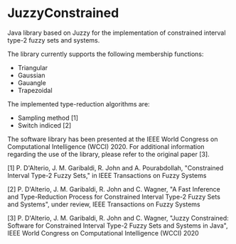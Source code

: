 # JuzzyConstrained
Java library based on Juzzy for the implementation of constrained interval type-2 fuzzy sets and systems.

The library currently supports the following membership functions:
* Triangular
* Gaussian
* Gauangle
* Trapezoidal

The implemented type-reduction algorithms are:
* Sampling method [1]
* Switch indiced [2]

The software library has been presented at the IEEE World Congress on Computational Intelligence (WCCI) 2020. For additional information regarding the use of the library, please refer to the original paper [3].

[1] P. D'Alterio, J. M. Garibaldi, R. John and A. Pourabdollah, "Constrained Interval Type-2 Fuzzy Sets," in IEEE Transactions on Fuzzy Systems

[2] P. D'Alterio, J. M. Garibaldi, R. John and C. Wagner, "A Fast Inference and Type-Reduction Process for Constrained Interval Type-2 Fuzzy Sets and 
Systems", under review, IEEE Transactions on Fuzzy Systems

[3] P. D'Alterio, J. M. Garibaldi, R. John and C. Wagner, "Juzzy Constrained: Software for Constrained Interval Type-2 Fuzzy Sets and Systems in Java", IEEE World Congress on Computational Intelligence (WCCI) 2020
